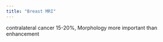 ```yaml
---
title: "Breast MRI"
---
```

contralateral cancer 15-20%, Morphology more important than enhancement

